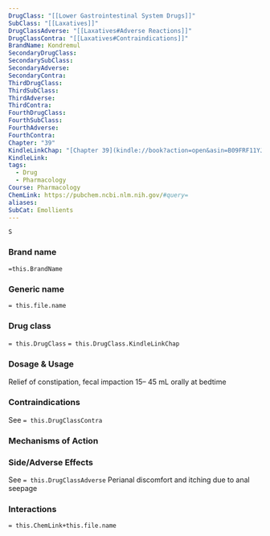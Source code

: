 ```yaml
---
DrugClass: "[[Lower Gastrointestinal System Drugs]]"
SubClass: "[[Laxatives]]"
DrugClassAdverse: "[[Laxatives#Adverse Reactions]]"
DrugClassContra: "[[Laxatives#Contraindications]]"
BrandName: Kondremul
SecondaryDrugClass: 
SecondarySubClass: 
SecondaryAdverse: 
SecondaryContra: 
ThirdDrugClass: 
ThirdSubClass: 
ThirdAdverse: 
ThirdContra: 
FourthDrugClass: 
FourthSubClass: 
FourthAdverse: 
FourthContra: 
Chapter: "39"
KindleLinkChap: "[Chapter 39](kindle://book?action=open&asin=B09FRF11YJ&location=22145)"
KindleLink: 
tags:
  - Drug
  - Pharmacology
Course: Pharmacology
ChemLink: https://pubchem.ncbi.nlm.nih.gov/#query=
aliases: 
SubCat: Emollients
---
```

```smiles
S
```

### Brand name
`=this.BrandName`

### Generic name
`= this.file.name`

### Drug class 
`= this.DrugClass`
	`= this.DrugClass.KindleLinkChap`

### Dosage & Usage
Relief of constipation, fecal impaction 
15– 45 mL orally at bedtime

### Contraindications
See `= this.DrugClassContra`

### Mechanisms of Action


### Side/Adverse Effects
See `= this.DrugClassAdverse`
Perianal discomfort and itching due to anal seepage

### Interactions

`= this.ChemLink+this.file.name`
